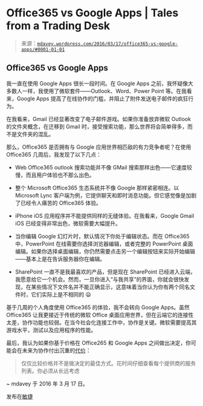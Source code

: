 <!--yml

分类：未分类

日期：2024-05-18 05:30:26

-->

# Office365 vs Google Apps | Tales from a Trading Desk

> 来源：[`mdavey.wordpress.com/2016/03/17/office365-vs-google-apps/#0001-01-01`](https://mdavey.wordpress.com/2016/03/17/office365-vs-google-apps/#0001-01-01)

## Office365 vs Google Apps

我一直在使用 Google Apps 很长一段时间。在 Google Apps 之前，我怀疑像大多数人一样，我使用了微软套件——Outlook、Word、Power Point 等。在我看来，Google Apps 提高了在线协作的门槛，并阻止了附件发送电子邮件的疯狂行为。

在我看来，Gmail 已经显著改变了电子邮件游戏。如果你准备放弃微软 Outlook 的文件夹概念，在迁移到 Gmail 时，接受搜索功能，那么世界将会简单得多，而不是文件夹的混乱。

那么，Office365 是否拥有与 Google 应用世界相匹敌的有力竞争者呢？在使用 Office365 几周后，我发现了以下几点：

+   Web Office365  outlook 搜索功能并不像 GMail 搜索那样出色——它速度较慢，而且用户体验也不那么出色。

+   整个 Microsoft Office365 生态系统并不像 Google 那样紧密相连。以 Microsoft Lync 客户端为例，它提供聊天和即时消息功能。但它感觉像是加剧了已经令人痛苦的 Office365 体验。

+   iPhone iOS 应用程序并不能提供同样的无缝体验。在我看来，Google Gmail iOS 已经变得非常出色，微软需要大幅提升。

+   当你编辑 Google 幻灯片时，默认情况下你处于编辑状态。而在 Office365 中，PowerPoint 在线需要你选择浏览器编辑，或者完整的 PowerPoint 桌面编辑。如果你选择桌面编辑，你仍然需要点击另一个编辑按钮来实际开始编辑——基本上是在告诉服务器你在编辑。

+   SharePoint 一直不是我最喜欢的产品，但是现在 SharePoint 已经进入云端，我愿意给它一个机会。然而，一旦你进入“与我共享”的界面，你就会很快发现，在某些情况下文件名并不能正确显示，这意味着当你认为你有两个同名文件时，它们实际上是不相同的 😦

基于几周的个人角度使用 Office365 的体验，我不会转向 Google Apps。虽然 Office365 让我更接近于传统的微软 Office 桌面应用世界，但在云端它的连接性太差，协作功能也较弱。在当今社会化连接工作中，协作是关键。微软需要提高其游戏水平，测试以及应用程序的性能。

最后，我认为如果你基于价格在 Office265 和 Google Apps 之间做出决定，你可能会在未来为协作付出沉重的[代价](http://www.sherweb.com/blog/office-365-or-google-apps-for-work-which-is-the-best-fit-for-your-business/)：

> 仅仅比较价格并不是做决定的最佳方式。花时间仔细查看每个提供商的服务列表。你必须从长远考虑

~ mdavey 于 2016 年 3 月 17 日。

发布在[敏捷](https://mdavey.wordpress.com/category/agile/)
